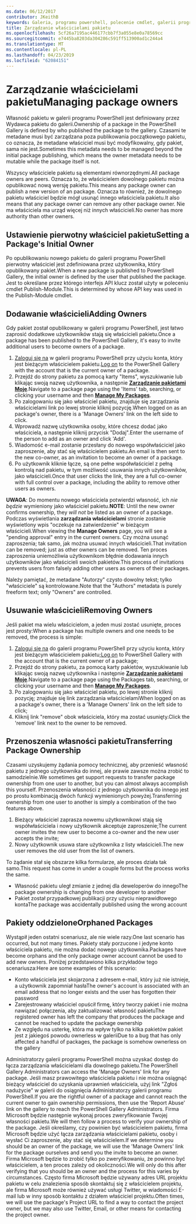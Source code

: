 ```yaml
---
ms.date: 06/12/2017
contributor: JKeithB
keywords: Galeria, programu powershell, polecenie cmdlet, galerii programu PowerShell
title: Zarządzanie właścicielami pakietu
ms.openlocfilehash: 5cf26a7195ac446177cbb7f3a055e8e0a78569cc
ms.sourcegitcommit: e7445ba8203da304286c591ff513900ad1c244a4
ms.translationtype: MT
ms.contentlocale: pl-PL
ms.lasthandoff: 04/23/2019
ms.locfileid: "62084151"
---
```

# <a name="managing-package-owners"></a><span data-ttu-id="78c06-103">Zarządzanie właścicielami pakietu</span><span class="sxs-lookup"><span data-stu-id="78c06-103">Managing package owners</span></span>

<span data-ttu-id="78c06-104">Własność pakietu w galerii programu PowerShell jest definiowany przez Wydawca pakietu do galerii.</span><span class="sxs-lookup"><span data-stu-id="78c06-104">Ownership of a package in the PowerShell Gallery is defined by who published the package to the gallery.</span></span>
<span data-ttu-id="78c06-105">Czasami te metadane musi być zarządzana poza publikowania początkowego pakietu, co oznacza, że metadane właściciel musi być modyfikowalny, gdy pakiet, sama nie jest.</span><span class="sxs-lookup"><span data-stu-id="78c06-105">Sometimes this metadata needs to be managed beyond the initial package publishing, which means the owner metadata needs to be mutable while the package itself is not.</span></span>

<span data-ttu-id="78c06-106">Wszyscy właściciele pakietu są elementami równorzędnymi.</span><span class="sxs-lookup"><span data-stu-id="78c06-106">All package owners are peers.</span></span>
<span data-ttu-id="78c06-107">Oznacza to, że właścicielem dowolnego pakietu można opublikować nową wersję pakietu.</span><span class="sxs-lookup"><span data-stu-id="78c06-107">This means any package owner can publish a new version of an package.</span></span> <span data-ttu-id="78c06-108">Oznacza to również, że dowolnego pakietu właściciel będzie mógł usunąć innego właściciela pakietu.</span><span class="sxs-lookup"><span data-stu-id="78c06-108">It also means that any package owner can remove any other package owner.</span></span>
<span data-ttu-id="78c06-109">Nie ma właściciela ma urząd więcej niż innych właścicieli.</span><span class="sxs-lookup"><span data-stu-id="78c06-109">No owner has more authority than other owners.</span></span>

## <a name="setting-a-packages-initial-owner"></a><span data-ttu-id="78c06-110">Ustawienie pierwotny właściciel pakietu</span><span class="sxs-lookup"><span data-stu-id="78c06-110">Setting a Package's Initial Owner</span></span>

<span data-ttu-id="78c06-111">Po opublikowaniu nowego pakietu do galerii programu PowerShell pierwotny właściciel jest zdefiniowana przez użytkownika, który opublikowany pakiet.</span><span class="sxs-lookup"><span data-stu-id="78c06-111">When a new package is published to PowerShell Gallery, the initial owner is defined by the user that published the package.</span></span> <span data-ttu-id="78c06-112">Jest to określane przez którego interfejs API klucz został użyty w poleceniu cmdlet Publish-Module.</span><span class="sxs-lookup"><span data-stu-id="78c06-112">This is determined by whose API key was used in the Publish-Module cmdlet.</span></span>

## <a name="adding-owners"></a><span data-ttu-id="78c06-113">Dodawanie właścicieli</span><span class="sxs-lookup"><span data-stu-id="78c06-113">Adding Owners</span></span>

<span data-ttu-id="78c06-114">Gdy pakiet został opublikowany w galerii programu PowerShell, jest łatwo zaprosić dodatkowe użytkowników stają się właścicieli pakietu.</span><span class="sxs-lookup"><span data-stu-id="78c06-114">Once a package has been published to the PowerShell Gallery, it's easy to invite additional users to become owners of a package.</span></span>

1. <span data-ttu-id="78c06-115">[Zaloguj się na](https://powershellgallery.com/users/account/LogOn) w galerii programu PowerShell przy użyciu konta, który jest bieżącym właścicielem pakietu.</span><span class="sxs-lookup"><span data-stu-id="78c06-115">[Log on](https://powershellgallery.com/users/account/LogOn) to the PowerShell Gallery with the account that is the current owner of a package.</span></span>
2. <span data-ttu-id="78c06-116">Przejdź do strony pakietu za pomocą karty "Items", wyszukiwanie lub klikając swoją nazwę użytkownika, a następnie [ **Zarządzanie pakietami Moje**](https://www.powershellgallery.com/account/Packages).</span><span class="sxs-lookup"><span data-stu-id="78c06-116">Navigate to a package page using the 'Items' tab, searching, or clicking your username and then [**Manage My Packages**](https://www.powershellgallery.com/account/Packages).</span></span>
3. <span data-ttu-id="78c06-117">Po zalogowaniu się jako właściciel pakietu, znajduje się zarządzania właścicielami link po lewej stronie kliknij pozycję.</span><span class="sxs-lookup"><span data-stu-id="78c06-117">When logged on as an package's owner, there is a 'Manage Owners' link on the left side to click.</span></span>
4. <span data-ttu-id="78c06-118">Wprowadź nazwę użytkownika osoby, które chcesz dodać jako właściciela, a następnie kliknij przycisk "Dodaj".</span><span class="sxs-lookup"><span data-stu-id="78c06-118">Enter the username of the person to add as an owner and click 'Add'.</span></span>
5. <span data-ttu-id="78c06-119">Wiadomość e-mail zostanie przesłany do nowego współwłaściciel jako zaproszenie, aby stać się właścicielem pakietu.</span><span class="sxs-lookup"><span data-stu-id="78c06-119">An email is then sent to the new co-owner, as an invitation to become an owner of a package.</span></span>
6. <span data-ttu-id="78c06-120">Po użytkownik kliknie łącze, są one pełne współwłaściciel z pełną kontrolą nad pakietu, w tym możliwość usuwania innych użytkowników, jako właścicieli.</span><span class="sxs-lookup"><span data-stu-id="78c06-120">Once that user clicks the link, they are a full co-owner with full control over a package, including the ability to remove other users as owners.</span></span>

<span data-ttu-id="78c06-121">**UWAGA**: Do momentu nowego właściciela potwierdzi własność, ich *nie będzie* wymieniony jako właściciel pakietu.</span><span class="sxs-lookup"><span data-stu-id="78c06-121">**NOTE**: Until the new owner confirms ownership, they *will not* be listed as an owner of a package.</span></span>
<span data-ttu-id="78c06-122">Podczas wyświetlania **zarządzania właścicielami** stronie zostanie wyświetlony wpis "oczekuje na zatwierdzenie" w bieżącym właścicieli.</span><span class="sxs-lookup"><span data-stu-id="78c06-122">When viewing the **Manage Owners** page, you will see a "pending approval" entry in the current owners.</span></span>
<span data-ttu-id="78c06-123">Czy można usunąć zaproszenia; tak samo, jak można usuwać innych właścicieli.</span><span class="sxs-lookup"><span data-stu-id="78c06-123">That invitation can be removed; just as other owners can be removed.</span></span>
<span data-ttu-id="78c06-124">Ten proces zaproszenia uniemożliwia użytkownikom błędnie dodawania innych użytkowników jako właścicieli swoich pakietów.</span><span class="sxs-lookup"><span data-stu-id="78c06-124">This process of invitations prevents users from falsely adding other users as owners of their packages.</span></span>

<span data-ttu-id="78c06-125">Należy pamiętać, że metadane "Autorzy" czysto dowolny tekst; tylko "właściciele" są kontrolowane.</span><span class="sxs-lookup"><span data-stu-id="78c06-125">Note that the "Authors" metadata is purely freeform text; only "Owners" are controlled.</span></span>


## <a name="removing-owners"></a><span data-ttu-id="78c06-126">Usuwanie właścicieli</span><span class="sxs-lookup"><span data-stu-id="78c06-126">Removing Owners</span></span>

<span data-ttu-id="78c06-127">Jeśli pakiet ma wielu właścicielom, a jeden musi zostać usunięte, proces jest prosty:</span><span class="sxs-lookup"><span data-stu-id="78c06-127">When a package has multiple owners and one needs to be removed, the process is simple:</span></span>

1. <span data-ttu-id="78c06-128">[Zaloguj się na](https://powershellgallery.com/users/account/LogOn) do galerii programu PowerShell przy użyciu konta, który jest bieżącym właścicielem pakietu;</span><span class="sxs-lookup"><span data-stu-id="78c06-128">[Log on](https://powershellgallery.com/users/account/LogOn) to PowerShell Gallery with the account that is the current owner of a package;</span></span>
2. <span data-ttu-id="78c06-129">Przejdź do strony pakietu, za pomocą karty pakietów, wyszukiwanie lub klikając swoją nazwę użytkownika i następnie [ **Zarządzanie pakietami Moje**](https://www.powershellgallery.com/account/Packages).</span><span class="sxs-lookup"><span data-stu-id="78c06-129">Navigate to a package page using the Packages tab, searching, or clicking your username and then [**Manage My Packages**](https://www.powershellgallery.com/account/Packages).</span></span>
3. <span data-ttu-id="78c06-130">Po zalogowaniu się jako właściciel pakietu, po lewej stronie kliknij pozycję; znajduje się link zarządzania właścicielami</span><span class="sxs-lookup"><span data-stu-id="78c06-130">When logged on as a package's owner, there is a 'Manage Owners' link on the left side to click;</span></span>
4. <span data-ttu-id="78c06-131">Kliknij link "remove" obok właściciela, który ma zostać usunięty.</span><span class="sxs-lookup"><span data-stu-id="78c06-131">Click the 'remove' link next to the owner to be removed.</span></span>



## <a name="transferring-package-ownership"></a><span data-ttu-id="78c06-132">Przenoszenia własności pakietu</span><span class="sxs-lookup"><span data-stu-id="78c06-132">Transferring Package Ownership</span></span>

<span data-ttu-id="78c06-133">Czasami uzyskujemy żądania pomocy technicznej, aby przenieść własność pakietu z jednego użytkownika do innej, ale prawie zawsze można zrobić to samodzielnie.</span><span class="sxs-lookup"><span data-stu-id="78c06-133">We sometimes get support requests to transfer package ownership from one user to another, but you can almost always accomplish this yourself.</span></span>
<span data-ttu-id="78c06-134">Przenoszenia własności z jednego użytkownika do innego jest po prostu kombinacją dwóch funkcji wymienionych powyżej.</span><span class="sxs-lookup"><span data-stu-id="78c06-134">Transferring ownership from one user to another is simply a combination of the two features above.</span></span>

1. <span data-ttu-id="78c06-135">Bieżący właściciel zaprasza nowemu użytkownikowi stają się współwłaściciela i nowy użytkownik akceptuje zaproszenie;</span><span class="sxs-lookup"><span data-stu-id="78c06-135">The current owner invites the new user to become a co-owner and the new user accepts the invite;</span></span>
2. <span data-ttu-id="78c06-136">Nowy użytkownik usuwa stare użytkownika z listy właścicieli.</span><span class="sxs-lookup"><span data-stu-id="78c06-136">The new user removes the old user from the list of owners.</span></span>

<span data-ttu-id="78c06-137">To żądanie stał się obszarze kilka formularze, ale proces działa tak samo.</span><span class="sxs-lookup"><span data-stu-id="78c06-137">This request has come in under a couple forms but the process works the same.</span></span>

- <span data-ttu-id="78c06-138">Własność pakietu uległ zmianie z jednej dla deweloperów do innego</span><span class="sxs-lookup"><span data-stu-id="78c06-138">The package ownership is changing from one developer to another</span></span>
- <span data-ttu-id="78c06-139">Pakiet został przypadkowej publikacji przy użyciu nieprawidłowego konta</span><span class="sxs-lookup"><span data-stu-id="78c06-139">The package was accidentally published using the wrong account</span></span>


## <a name="orphaned-packages"></a><span data-ttu-id="78c06-140">Pakiety oddzielone</span><span class="sxs-lookup"><span data-stu-id="78c06-140">Orphaned Packages</span></span>

<span data-ttu-id="78c06-141">Wystąpił jeden ostatni scenariusz, ale nie wiele razy.</span><span class="sxs-lookup"><span data-stu-id="78c06-141">One last scenario has occurred, but not many times.</span></span>
<span data-ttu-id="78c06-142">Pakiety stały porzucone i jedyne konto właściciela pakietu, nie można dodać nowego użytkownika.</span><span class="sxs-lookup"><span data-stu-id="78c06-142">Packages have become orphans and the only package owner account cannot be used to add new owners.</span></span>
<span data-ttu-id="78c06-143">Poniżej przedstawiono kilka przykładów tego scenariusza:</span><span class="sxs-lookup"><span data-stu-id="78c06-143">Here are some examples of this scenario:</span></span>

- <span data-ttu-id="78c06-144">Konto właściciela jest skojarzona z adresem e-mail, który już nie istnieje, a użytkownik zapomniał hasła</span><span class="sxs-lookup"><span data-stu-id="78c06-144">The owner's account is associated with an email address that no longer exists and the user has forgotten their password</span></span>
- <span data-ttu-id="78c06-145">Zarejestrowany właściciel opuścił firmę, który tworzy pakiet i nie można nawiązać połączenia, aby zaktualizować własność pakietu</span><span class="sxs-lookup"><span data-stu-id="78c06-145">The registered owner has left the company that produces the package and cannot be reached to update the package ownership</span></span>
- <span data-ttu-id="78c06-146">Ze względu na usterkę, która ma wpływ tylko na kilka pakietów pakiet jest z jakiegoś powodu ownerless w galerii</span><span class="sxs-lookup"><span data-stu-id="78c06-146">Due to a bug that has only affected a handful of packages, the package is somehow ownerless on the gallery</span></span>

<span data-ttu-id="78c06-147">Administratorzy galerii programu PowerShell można uzyskać dostęp do łącza zarządzania właścicielami dla dowolnego pakietu.</span><span class="sxs-lookup"><span data-stu-id="78c06-147">The PowerShell Gallery Administrators can access the 'Manage Owners' link for any package.</span></span>
<span data-ttu-id="78c06-148">Jeśli masz prawowitego właściciela pakietu i nie można osiągnąć bieżący właściciel do uzyskania uprawnień właściciela, użyj link "Zgłoś nadużycie" w galerii do osiągnięcia Administratorzy galerii programu PowerShell.</span><span class="sxs-lookup"><span data-stu-id="78c06-148">If you are the rightful owner of a package and cannot reach the current owner to gain ownership permissions, then use the 'Report Abuse' link on the gallery to reach the PowerShell Gallery Administrators.</span></span>
<span data-ttu-id="78c06-149">Firma Microsoft będzie następnie wykonaj proces zweryfikowanie Twojej własności pakietu.</span><span class="sxs-lookup"><span data-stu-id="78c06-149">We will then follow a process to verify your ownership of the package.</span></span>
<span data-ttu-id="78c06-150">Jeśli określamy, czy powinien być właścicielem pakietu, firma Microsoft będzie użyć łącza zarządzania właścicielami pakietu, osoby i wysłać Ci zaproszenie, aby stać się właścicielem.</span><span class="sxs-lookup"><span data-stu-id="78c06-150">If we determine you should be an owner of the package, we will use the 'Manage Owners' link for the package ourselves and send you the invite to become an owner.</span></span>
<span data-ttu-id="78c06-151">Firma Microsoft będzie to zrobić tylko po zweryfikowaniu, że powinno być właścicielem, a ten proces zależy od okoliczności.</span><span class="sxs-lookup"><span data-stu-id="78c06-151">We will only do this after verifying that you should be an owner and the process for this varies by circumstances.</span></span>
<span data-ttu-id="78c06-152">Często firma Microsoft będzie używany adres URL projektu pakietu w celu znalezienia sposób skontaktuj się z właścicielem projektu, ale firma Microsoft może również używać usługi Twitter, w wiadomości E-mail lub w inny sposób kontaktu z działem właściciel projektu.</span><span class="sxs-lookup"><span data-stu-id="78c06-152">Often times, we will use the package's Project URL to find a way to contact the project owner, but we may also use Twitter, Email, or other means for contacting the project owner.</span></span>
